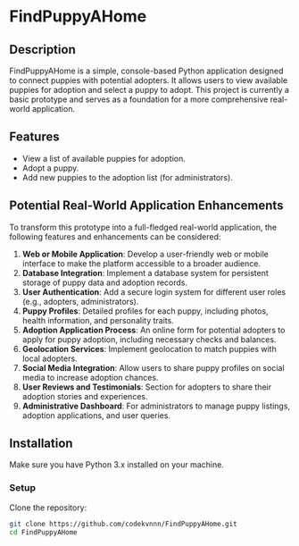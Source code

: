 # FindPuppyAHome

## Description
FindPuppyAHome is a simple, console-based Python application designed to connect puppies with potential adopters. It allows users to view available puppies for adoption and select a puppy to adopt. This project is currently a basic prototype and serves as a foundation for a more comprehensive real-world application.

## Features
- View a list of available puppies for adoption.
- Adopt a puppy.
- Add new puppies to the adoption list (for administrators).

## Potential Real-World Application Enhancements
To transform this prototype into a full-fledged real-world application, the following features and enhancements can be considered:
1. **Web or Mobile Application**: Develop a user-friendly web or mobile interface to make the platform accessible to a broader audience.
2. **Database Integration**: Implement a database system for persistent storage of puppy data and adoption records.
3. **User Authentication**: Add a secure login system for different user roles (e.g., adopters, administrators).
4. **Puppy Profiles**: Detailed profiles for each puppy, including photos, health information, and personality traits.
5. **Adoption Application Process**: An online form for potential adopters to apply for puppy adoption, including necessary checks and balances.
6. **Geolocation Services**: Implement geolocation to match puppies with local adopters.
7. **Social Media Integration**: Allow users to share puppy profiles on social media to increase adoption chances.
8. **User Reviews and Testimonials**: Section for adopters to share their adoption stories and experiences.
9. **Administrative Dashboard**: For administrators to manage puppy listings, adoption applications, and user queries.

## Installation
Make sure you have Python 3.x installed on your machine.

### Setup
Clone the repository:
```bash
git clone https://github.com/codekvnnn/FindPuppyAHome.git
cd FindPuppyAHome
